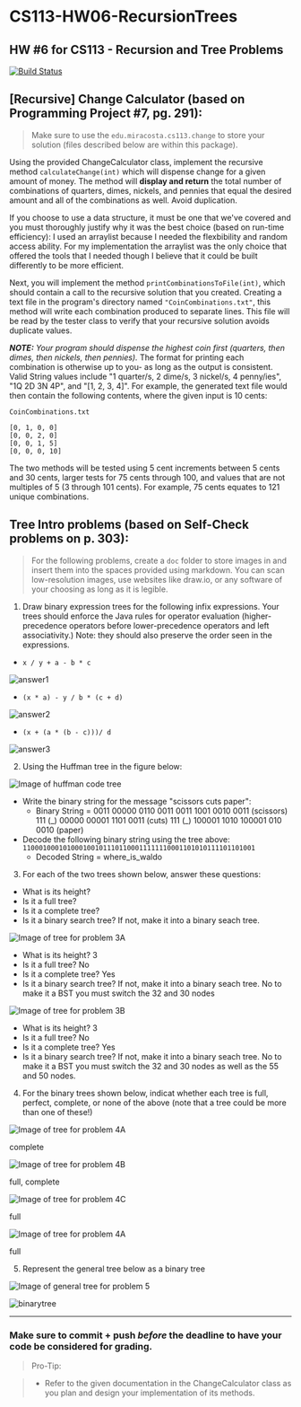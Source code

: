 # CS113-HW06-RecursionTrees
## HW #6 for CS113 - Recursion and Tree Problems

[![Build Status](https://travis-ci.com/MiraCostaCS-Nery/cs113-hw06-recursiontrees-j1u.svg?token=7XcwNEa4AdyzpXs5iyVu&branch=master)](https://travis-ci.com/MiraCostaCS-Nery/cs113-hw06-recursiontrees-j1u)

## [Recursive] Change Calculator (based on Programming Project #7, pg. 291):

>Make sure to use the `edu.miracosta.cs113.change` to store your solution (files described below are within this package).

Using the provided ChangeCalculator class, implement the recursive method `calculateChange(int)` which will dispense change for a given amount of money. The method will **display and return** the total number of combinations of quarters, dimes, nickels, and pennies that equal the desired amount and all of the combinations as well. Avoid duplication.

If you choose to use a data structure, it must be one that we've covered and you must thoroughly justify why it was the best choice (based on run-time efficiency): I used an arraylist because I needed the flexbibility and random access ability. For my implementation the arraylist was the only choice that offered the tools that I needed though I believe that it could be built differently to be more efficient.

Next, you will implement the method `printCombinationsToFile(int)`, which should contain a call to the recursive solution that you created. Creating a text file in the program's directory named `"CoinCombinations.txt"`, this method will write each combination produced to separate lines. This file will be read by the tester class to verify that your recursive solution avoids duplicate values.

**_NOTE:_** _Your program should dispense the highest coin first (quarters, then dimes, then nickels, then pennies)._ The format for printing each combination is otherwise up to you- as long as the output is consistent. Valid String values include "1 quarter/s, 2 dime/s, 3 nickel/s, 4 penny/ies", "1Q 2D 3N 4P", and "[1, 2, 3, 4]". For example, the generated text file would then contain the following contents, where the given input is 10 cents:

`CoinCombinations.txt`

```
[0, 1, 0, 0]
[0, 0, 2, 0]
[0, 0, 1, 5]
[0, 0, 0, 10]
```

The two methods will be tested using 5 cent increments between 5 cents and 30 cents, larger tests for 75 cents through 100, and values that are not multiples of 5 (3 through 101 cents). For example, 75 cents equates to 121 unique combinations.

## Tree Intro problems (based on Self-Check problems on p. 303):

>For the following problems, create a `doc` folder to store images in and insert them into the spaces provided using markdown.  You can scan low-resolution images, use websites like draw.io, or any software of your choosing as long as it is legible.

1. Draw binary expression trees for the following infix expressions.  Your trees should enforce the Java rules for operator evaluation (higher-precedence operators before lower-precedence operators and left associativity.) Note: they should also preserve the order seen in the expressions.
  - `x / y + a - b * c`

  ![answer1](doc/problemImages/1.png)
  - `(x * a) - y / b * (c + d)`
  
  ![answer2](doc/problemImages/2.png)
  
  - `(x + (a * (b - c)))/ d`
  
  ![answer3](doc/problemImages/3.png)
  
2. Using the Huffman tree in the figure below:

![Image of huffman code tree](doc/problemImages/huffman.png)

  - Write the binary string for the message "scissors cuts paper":
    - Binary String = 0011 00000 0110 0011 0011 1001 0010 0011 (scissors) 111 (\_) 00000 00001 1101 0011 (cuts) 111 (\_) 100001 1010 100001 010 0010 (paper)
  - Decode the following binary string using the tree above:
  `1100010001010001001011101100011111110001101010111101101001`
    - Decoded String = where_is_waldo

3. For each of the two trees shown below, answer these questions:
- What is its height?
- Is it a full tree?
- Is it a complete tree?
- Is it a binary search tree? If not, make it into a binary seach tree.

![Image of tree for problem 3A](doc/problemImages/problem3A.png)

- What is its height?
  3
- Is it a full tree?
  No
- Is it a complete tree?
  Yes
- Is it a binary search tree? If not, make it into a binary seach tree.
  No to make it a BST you must switch the 32 and 30 nodes

![Image of tree for problem 3B](doc/problemImages/problem3B.png)

- What is its height?
  3
- Is it a full tree?
  No
- Is it a complete tree?
  Yes
- Is it a binary search tree? If not, make it into a binary seach tree.
  No to make it a BST you must switch the 32 and 30 nodes as well as the 55 and 50 nodes.

4. For the binary trees shown below, indicat whether each tree is full, perfect, complete, or none of the above (note that a tree could be more than one of these!)

![Image of tree for problem 4A](doc/problemImages/problem4A.png)

complete

![Image of tree for problem 4B](doc/problemImages/problem4B.png)

full, complete

![Image of tree for problem 4C](doc/problemImages/problem4C.png)

full

![Image of tree for problem 4A](doc/problemImages/huffman.png)

full

5. Represent the general tree below as a binary tree

![Image of general tree for problem 5](doc/problemImages/problem5-general.png)

![binarytree](doc/problemImages/binary.png)


----------

### Make sure to commit + push *before* the deadline to have your code be considered for grading.

>Pro-Tip:

>- Refer to the given documentation in the ChangeCalculator class as you plan and design your implementation of its methods.
